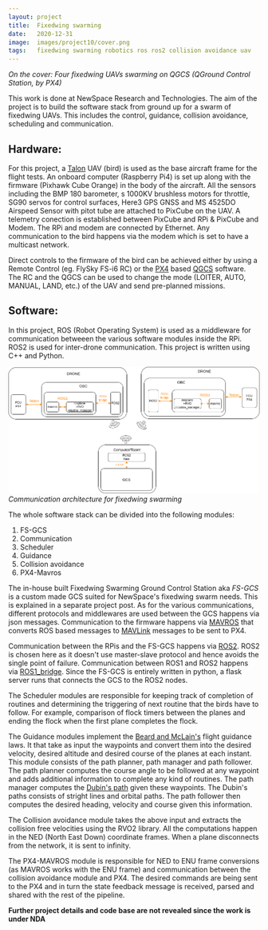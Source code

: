 ```yaml
---
layout: project
title:  Fixedwing swarming
date:   2020-12-31
image:  images/project10/cover.png
tags:   fixedwing swarming robotics ros ros2 collision avoidance uav 
---
```

*On the cover: Four fixedwing UAVs swarming on QGCS (QGround Control Station, by PX4)*

This work is done at NewSpace Research and Technologies. The aim of the project is to build the software stack from ground up for a swarm of fixedwing UAVs. This includes the control, guidance, collision avoidance, scheduling and communication.

## Hardware:
For this project, a [Talon](https://runrc.in/product/x-uav-talon-epo-1718mm-wingspan-v-tail-fpv-plane-aircraft-kit-v3/) UAV (bird) is used as the base aircraft frame for the flight tests. An onboard computer (Raspberry Pi4) is set up along with the firmware (Pixhawk Cube Orange) in the body of the aircraft. All the sensors including the BMP 180 barometer, s 1000KV brushless motors for throttle, SG90 servos for control surfaces, Here3 GPS GNSS and MS 4525DO Airspeed Sensor with pitot tube are attached to PixCube on the UAV. A telemetry conection is established between PixCube and RPi & PixCube and Modem. The RPi and modem are connected by Ethernet. Any communication to the bird happens via the modem which is set to have a multicast network.

Direct controls to the firmware of the bird can be achieved either by using a Remote Control (eg. FlySky FS-i6 RC) or the [PX4](https://px4.io/) based [QGCS](http://qgroundcontrol.com/) software. The RC and the QGCS can be used to change the mode (LOITER, AUTO, MANUAL, LAND, etc.) of the UAV and send pre-planned missions.

## Software:
In this project, ROS (Robot Operating System) is used as a middleware for communication betweeen the various software modules inside the RPi. ROS2 is used for inter-drone communication. This project is written using C++ and Python. 

![alt](/images/project10/comm_architecture.png)
*Communication architecture for fixedwing swarming*

The whole software stack can be divided into the following modules:
1. FS-GCS
2. Communication
3. Scheduler
4. Guidance
5. Collision avoidance
6. PX4-Mavros

The in-house built Fixedwing Swarming Ground Control Station aka *FS-GCS* is a custom made GCS suited for NewSpace's fixedwing swarm needs. This is explained in a separate project post. As for the various communications, different protocols and middlewares are used between the GCS happens via json messages. Communication to the firmware happens via [MAVROS](http://wiki.ros.org/mavros) that converts ROS based messages to [MAVLink](https://mavlink.io/en/) messages to be sent to PX4. 

Communication between the RPis and the FS-GCS happens via [ROS2](https://docs.ros.org/en/foxy/index.html). ROS2 is chosen here as it doesn't use master-slave protocol and hence avoids the single point of failure. Communication between ROS1 and ROS2 happens via [ROS1_bridge](https://github.com/ros2/ros1_bridge). Since the FS-GCS is entirely written in python, a flask server runs that connects the GCS to the ROS2 nodes. 

The Scheduler modules are responsible for keeping track of completion of routines and determining the triggering of next routine that the birds have to follow. For example, comparison of flock timers between the planes and ending the flock when the first plane completes the flock. 

The Guidance modules implement the [Beard and McLain's](https://github.com/randybeard/uavbook) flight guidance laws. It that take as input the waypoints and convert them into the desired velocity, desired altitude and desired course of the planes at each instant. This module consists of the path planner, path manager and path follower. The path planner computes the course angle to be followed at any waypoint and adds additional information to complete any kind of routines. The path manager computes the [Dubin's path](http://planning.cs.uiuc.edu/node821.html) given these waypoints. The Dubin's paths consists of stright lines and orbital paths. The path follower then computes the desired heading, velocity and course given this information.

The Collision avoidance module takes the above input and extracts the collision free velocities using the RVO2 library. All the computations happen in the NED (North East Down) coordinate frames. When a plane disconnects from the network, it is sent to infinity. 

The PX4-MAVROS module is responsible for NED to ENU frame conversions (as MAVROS works with the ENU frame) and communication between the collision avoidance module and PX4. The desired commands are being sent to the PX4 and in turn the state feedback message is received, parsed and shared with the rest of the pipeline. 


**Further project details and code base are not revealed since the work is under NDA**
